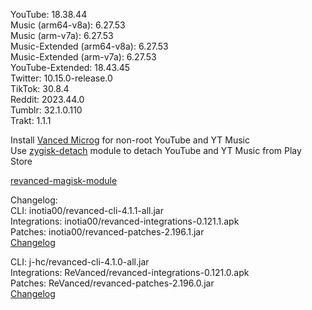 YouTube: 18.38.44  
Music (arm64-v8a): 6.27.53  
Music (arm-v7a): 6.27.53  
Music-Extended (arm64-v8a): 6.27.53  
Music-Extended (arm-v7a): 6.27.53  
YouTube-Extended: 18.43.45  
Twitter: 10.15.0-release.0  
TikTok: 30.8.4  
Reddit: 2023.44.0  
Tumblr: 32.1.0.110  
Trakt: 1.1.1  

Install [Vanced Microg](https://github.com/TeamVanced/VancedMicroG/releases) for non-root YouTube and YT Music  
Use [zygisk-detach](https://github.com/j-hc/zygisk-detach) module to detach YouTube and YT Music from Play Store  

[revanced-magisk-module](https://github.com/j-hc/revanced-magisk-module)  

Changelog:  
CLI: inotia00/revanced-cli-4.1.1-all.jar  
Integrations: inotia00/revanced-integrations-0.121.1.apk  
Patches: inotia00/revanced-patches-2.196.1.jar  
[Changelog](https://github.com/inotia00/revanced-patches/releases/tag/v2.196.1)

CLI: j-hc/revanced-cli-4.1.0-all.jar  
Integrations: ReVanced/revanced-integrations-0.121.0.apk  
Patches: ReVanced/revanced-patches-2.196.0.jar  
[Changelog](https://github.com/ReVanced/revanced-patches/releases/tag/v2.196.0)  
